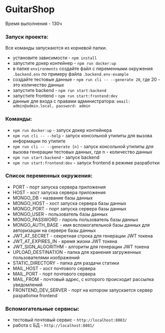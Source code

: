 # GuitarShop

Время выполнения - 130ч

### Запуск проекта:

Все команды запускаются из корневой папки.

- установите зависимости - `npm install`
- запустите докер контейнер - `npm run docker:up`
- в папке `environments` создайте файл с переменными окружения `.backend.env` по примеру файла `.backend.env-example`
- создайте тестовые данные - `npm run cli -- --generate 20`, где 20 - это количество данных
- запустите backend - `npm run start:backend`
- запустите frontend - `npm run start:frontend:dev`
- данные для входа с правами администратора: `email: admin@admin.local, password: admin`

### Команды:

- `npm run docker:up` - запуск докер контейнера
- `npm run cli -- --help` - запуск консольной утилиты для вызова информации по утилите
- `npm run cli -- --generate [n]` - запуск консольной утилиты для вызова генерации тестовых данных, где n - количество данных
- `npm run start:backend` - запуск backend
- `npm run start:frontend:dev` - запуск frontend в режиме разработки

### Список переменных окружения:

- PORT - порт запуска сервера приложения
- HOST - хост запуска сервера приложения
- MONGO_DB - название базы данных
- MONGO_HOST - хост запуска сервера базы данных
- MONGO_PORT - порт запуска сервера базы данных
- MONGO_USER - пользователь базы данных
- MONGO_PASSWORD - пароль пользователь базы данных
- MONGO_AUTH_BASE - имя вспомогательной базы данных для авторизации на сервере базы данных
- JWT_AT_SECRET - секретная строка для генерации JWT токена
- JWT_AT_EXPIRES_IN - время жизни JWT токена
- JWT_SIGN_ALGORITHM - алгоритм для генерации JWT токена
- UPLOAD_DESTINATION - папка для хранения загруженных пользователями изображений
- STATIC_DIRECTORY - папка для раздачи статики
- MAIL_HOST - хост почтового сервера
- MAIL_PORT - порт почтового сервера
- MAIL_FROM - почтовый адрес, с которого происходит рассылка уведомлений
- FRONTEND_DEV_SERVER - порт на котором запускается сервер разработки frontend

### Вспомогательные сервисы:

- тестовый почтовый сервис - `http://localhost:8083/`
- работа с БД - `http://localhost:8081/`
